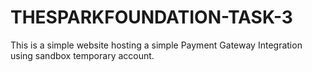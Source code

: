 # THESPARKFOUNDATION-TASK-3
This is a simple website hosting a simple Payment Gateway Integration using sandbox temporary account.
